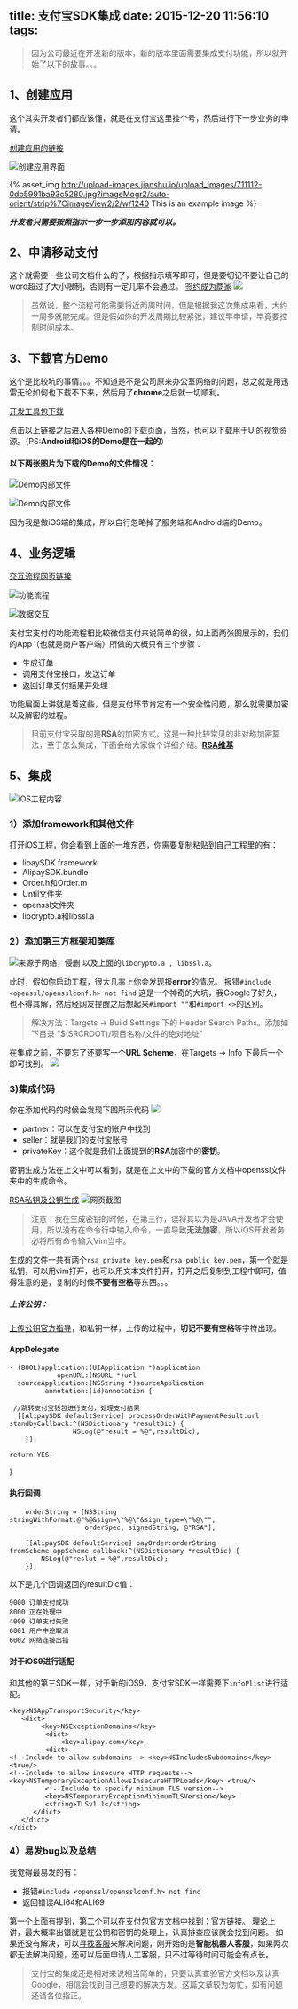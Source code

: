 title: 支付宝SDK集成
date: 2015-12-20 11:56:10
tags:
---
>因为公司最近在开发新的版本，新的版本里面需要集成支付功能，所以就开始了以下的故事。。。

## 1、创建应用
这个其实开发者们都应该懂，就是在支付宝这里挂个号，然后进行下一步业务的申请。

[创建应用的链接](https://openhome.alipay.com/platform/createApp.htm)

![创建应用界面](http://upload-images.jianshu.io/upload_images/711112-0db5991ba93c5280.jpg?imageMogr2/auto-orient/strip%7CimageView2/2/w/1240)

{% asset_img http://upload-images.jianshu.io/upload_images/711112-0db5991ba93c5280.jpg?imageMogr2/auto-orient/strip%7CimageView2/2/w/1240 This is an example image %}

__*开发者只需要按照指示一步一步添加内容就可以。*__

## 2、申请移动支付
这个就需要一些公司文档什么的了，根据指示填写即可，但是要切记不要让自己的word超过了大小限制，否则有一定几率不会通过。
[签约成为商家](https://b.alipay.com/order/productDetail.htm?productId=2015110218010538)
![](http://upload-images.jianshu.io/upload_images/711112-5b75941ae4f0a37b.jpg?imageMogr2/auto-orient/strip%7CimageView2/2/w/1240)


>虽然说，整个流程可能需要将近两周时间，但是根据我这次集成来看，大约一周多就能完成。但是假如你的开发周期比较紧张，建议早申请，毕竟要控制时间成本。

## 3、下载官方Demo
这个是比较坑的事情。。。不知道是不是公司原来办公室网络的问题，总之就是用迅雷无论如何也下载不下来，然后用了**chrome**之后就一切顺利。

[开发工具包下载](http://doc.open.alipay.com/doc2/detail?treeId=54&articleId=103419&docType=1)

点击以上链接之后进入各种Demo的下载页面，当然，也可以下载用于UI的视觉资源。（PS:**Android和iOS的Demo是在一起的**）

#### 以下两张图片为下载的Demo的文件情况：
![Demo内部文件](http://upload-images.jianshu.io/upload_images/711112-be75b0b1e3f6bfda.jpg?imageMogr2/auto-orient/strip%7CimageView2/2/w/1240)

![Demo内部文件](http://upload-images.jianshu.io/upload_images/711112-d5134d7115cb196d.jpg?imageMogr2/auto-orient/strip%7CimageView2/2/w/1240)

因为我是做iOS端的集成，所以自行忽略掉了服务端和Android端的Demo。

## 4、业务逻辑
[交互流程网页链接](http://doc.open.alipay.com/doc2/detail?spm=0.0.0.0.w6njr9&treeId=59&articleId=103658&docType=1)

![功能流程](http://upload-images.jianshu.io/upload_images/711112-a22113fe90aa974e.jpg?imageMogr2/auto-orient/strip%7CimageView2/2/w/1240)

![数据交互](http://upload-images.jianshu.io/upload_images/711112-4c7cf01cbbc683a3.jpg?imageMogr2/auto-orient/strip%7CimageView2/2/w/1240)

支付宝支付的功能流程相比较微信支付来说简单的很，如上面两张图展示的，我们的App（也就是商户客户端）所做的大概只有三个步骤：

*	生成订单
*	调用支付宝接口，发送订单
*	返回订单支付结果并处理

功能层面上讲就是着这些，但是支付环节肯定有一个安全性问题，那么就需要加密以及解密的过程。

>目前支付宝采取的是**RSA**的加密方式，这是一种比较常见的非对称加密算法，至于怎么集成，下面会给大家做个详细介绍。[**RSA维基**](https://zh.wikipedia.org/wiki/RSA加密演算法)

## 5、集成
![iOS工程内容](http://upload-images.jianshu.io/upload_images/711112-f4cc1abff9952185.jpg?imageMogr2/auto-orient/strip%7CimageView2/2/w/1240)

### 1）添加framework和其他文件
打开iOS工程，你会看到上面的一堆东西，你需要复制粘贴到自己工程里的有：

*	lipaySDK.framework
*	AlipaySDK.bundle
*	Order.h和Order.m
*	Until文件夹
*	openssl文件夹
*	libcrypto.a和libssl.a

### 2）添加第三方框架和类库
![来源于网络，侵删](http://upload-images.jianshu.io/upload_images/711112-a2b76b9d600ed23a.jpg?imageMogr2/auto-orient/strip%7CimageView2/2/w/1240)
以及上面的`libcrypto.a , libssl.a`。

此时，假如你启动工程，很大几率上你会发现报**error**的情况。
报错`#include <openssl/opensslconf.h> not find`
这是一个神奇的大坑，我Google了好久，也不得其解，然后经网友提醒之后想起来`#import ""`和`#import <>`的区别。

>解决方法：Targets -> Build Settings 下的 Header Search Paths。添加如下目录 "$(SRCROOT)/项目名称/文件的绝对地址"

在集成之前，不要忘了还要写一个**URL Scheme**，在Targets -> Info 下最后一个即可找到。
![](http://upload-images.jianshu.io/upload_images/711112-2c66ba86454db581.jpg?imageMogr2/auto-orient/strip%7CimageView2/2/w/1240)

### 3)集成代码
你在添加代码的时候会发现下图所示代码
![](http://upload-images.jianshu.io/upload_images/711112-7fb3eff2b60359e5.jpg?imageMogr2/auto-orient/strip%7CimageView2/2/w/1240)

*	partner：可以在支付宝的账户中找到
*	seller：就是我们的支付宝账号
*	privateKey：这个就是我们上面提到的**RSA**加密中的**密钥**。

密钥生成方法在上文中可以看到，就是在上文中的下载的官方文档中openssl文件夹中的生成命令。

[RSA私钥及公钥生成](http://doc.open.alipay.com/doc2/detail?treeId=58&articleId=103242&docType=1)
![网页截图](http://upload-images.jianshu.io/upload_images/711112-24e81c89fabb1ce9.jpg?imageMogr2/auto-orient/strip%7CimageView2/2/w/1240)

>注意：我在生成密钥的时候，在第三行，误将其以为是JAVA开发者才会使用，所以没有在命令行中输入命令，一直导致**无法加密**，所以iOS开发者务必将所有命令输入Vim当中。

生成的文件一共有两个`rsa_private_key.pem`和`rsa_public_key.pem`，第一个就是私钥，可以用vim打开，也可以用文本文件打开，打开之后复制到工程中即可，值得注意的是，复制的时候**不要有空格**等东西。。。

##### 上传公钥：
[上传公钥官方指导](http://doc.open.alipay.com/doc2/detail.htm?spm=0.0.0.0.M3ZhPy&treeId=58&articleId=103578&docType=1)，和私钥一样，上传的过程中，**切记不要有空格**等字符出现。


#### AppDelegate
	- (BOOL)application:(UIApplication *)application
				openURL:(NSURL *)url
	  sourceApplication:(NSString *)sourceApplication
			 annotation:(id)annotation {
	
	 //跳转支付宝钱包进行支付，处理支付结果
	  [[AlipaySDK defaultService] processOrderWithPaymentResult:url standbyCallback:^(NSDictionary *resultDic) {
					NSLog(@"result = %@",resultDic);
		}];
	
	return YES;
}

#### 执行回调	

		orderString = [NSString stringWithFormat:@"%@&sign=\"%@\"&sign_type=\"%@\"",
					   orderSpec, signedString, @"RSA"];
		
		[[AlipaySDK defaultService] payOrder:orderString fromScheme:appScheme callback:^(NSDictionary *resultDic) {
			NSLog(@"reslut = %@",resultDic);
		}];
以下是几个回调返回的resultDic值：
		
	9000 订单支付成功 
	8000 正在处理中  
	4000 订单支付失败 
	6001 用户中途取消 
	6002 网络连接出错       
		
#### 对于iOS9进行适配
和其他的第三SDK一样，对于新的iOS9，支付宝SDK一样需要下`infoPlist`进行适配。
	
	<key>NSAppTransportSecurity</key>
	   <dict>
	   		<key>NSExceptionDomains</key>
	  		 <dict>
		 		 <key>alipay.com</key>
		 	 <dict>
	<!--Include to allow subdomains--> <key>NSIncludesSubdomains</key>
	<true/>
	<!--Include to allow insecure HTTP requests--> 	<key>NSTemporaryExceptionAllowsInsecureHTTPLoads</key> <true/>
			 <!--Include to specify minimum TLS version-->
			 <key>NSTemporaryExceptionMinimumTLSVersion</key>
			 <string>TLSv1.1</string>
		  </dict>
	   </dict>
	</dict>
	

### 4）易发bug以及总结
我觉得最易发的有：

*   报错`#include <openssl/opensslconf.h> not find`
*   返回错误ALI64和ALI69


第一个上面有提到，第二个可以在支付包官方文档中找到：[官方链接](http://doc.open.alipay.com/doc2/detail.htm?spm=a219a.7386797.0.0.ega2nl&treeId=70&articleId=103617&docType=1)。
理论上讲，最大概率出错就是在公钥和密钥的处理上，认真排查应该就会找到问题。
如果还没有解决，可以[寻找客服](http://doc.open.alipay.com/doc2/detail?treeId=70&articleId=103646&docType=1)来解决问题，刚开始的是**智能机器人客服**，如果两次都无法解决问题，还可以后面申请人工客服，只不过等待时间可能会有点长。

>支付宝的集成还是相对来说相当简单的，只要认真查验官方文档以及认真Google，相信会找到自己想要的解决方发。这篇文章较为匆忙，如有问题还请各位指正。